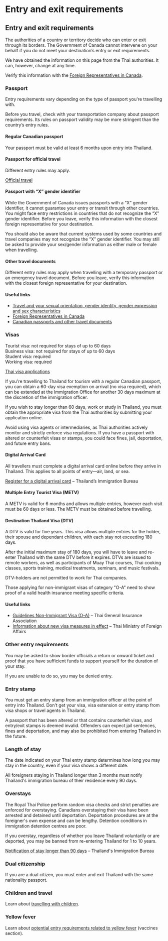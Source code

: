 # Entry and exit requirements

## Entry and exit requirements

The authorities of a country or territory decide who can enter or exit through its borders. The Government of Canada cannot intervene on your behalf if you do not meet your destination’s entry or exit requirements.

We have obtained the information on this page from the Thai authorities. It can, however, change at any time.

Verify this information with the [Foreign Representatives in Canada](https://www.international.gc.ca/protocol-protocole/reps.aspx?lang=eng).

### Passport

Entry requirements vary depending on the type of passport you're travelling with.

Before you travel, check with your transportation company about passport requirements. Its rules on passport validity may be more stringent than the country’s entry rules.

#### Regular Canadian passport

Your passport must be valid at least 6 months upon entry into Thailand.

#### Passport for official travel

Different entry rules may apply.

[Official travel](https://www.canada.ca/en/immigration-refugees-citizenship/services/canadian-passports/official-travel.html)

#### Passport with “X” gender identifier

While the Government of Canada issues passports with a “X” gender identifier, it cannot guarantee your entry or transit through other countries. You might face entry restrictions in countries that do not recognize the “X” gender identifier. Before you leave, verify this information with the closest foreign representative for your destination.

You should also be aware that current systems used by some countries and travel companies may not recognize the “X” gender identifier. You may still be asked to provide your sex/gender information as either male or female when travelling.

#### Other travel documents

Different entry rules may apply when travelling with a temporary passport or an emergency travel document. Before you leave, verify this information with the closest foreign representative for your destination.

#### Useful links

* [Travel and your sexual orientation, gender identity, gender expression and sex characteristics](https://travel.gc.ca/travelling/health-safety/lgbt-travel)
* [Foreign Representatives in Canada](https://www.international.gc.ca/protocol-protocole/reps.aspx?lang=eng)
* [Canadian passports and other travel documents](http://www.canada.ca/passport)

### Visas

Tourist visa: not required for stays of up to 60 days   
Business visa: not required for stays of up to 60 days  
Student visa: required   
Working visa: required

[Thai visa applications](https://thaievisa.go.th/)

If you're travelling to Thailand for tourism with a regular Canadian passport, you can obtain a 60-day visa exemption on arrival (no visa required), which can be extended at the Immigration Office for another 30 days maximum at the discretion of the immigration officer.

If you wish to stay longer than 60 days, work or study in Thailand, you must obtain the appropriate visa from the Thai authorities by submitting your application online.

Avoid using visa agents or intermediaries, as Thai authorities actively monitor and strictly enforce visa regulations. If you have a passport with altered or counterfeit visas or stamps, you could face fines, jail, deportation, and future entry bans.

#### Digital Arrival Card

All travellers must complete a digital arrival card online before they arrive in Thailand. This applies to all points of entry—air, land, or sea.

[Register for a digital arrival card](https://tdac.immigration.go.th/) – Thailand’s Immigration Bureau

#### Multiple Entry Tourist Visa (METV)

A METV is valid for 6 months and allows multiple entries, however each visit must be 60 days or less. The METV must be obtained before travelling.

#### Destination Thailand Visa (DTV)

A DTV is valid for five years. This visa allows multiple entries for the holder, their spouse and dependant children, with each stay not exceeding 180 days.

After the initial maximum stay of 180 days, you will have to leave and re-enter Thailand with the same DTV before it expires. DTVs are issued to remote workers, as well as participants of Muay Thai courses, Thai cooking classes, sports training, medical treatments, seminars, and music festivals.

DTV-holders are not permitted to work for Thai companies.

Those applying for non-immigrant visas of category "O-A" need to show proof of a valid health insurance meeting specific criteria.

#### Useful links

* [Guidelines Non-Immigrant Visa (O-A)](http://longstay.tgia.org/guidelineoa) – Thai General Insurance Association
* [Information about new visa measures in effect](https://www.mfa.go.th/en/content/thailandnewvisa-en?page=5d5bd3da15e39c306002aaf9&menu=5d5bd3cb15e39c306002a9b0) – Thai Ministry of Foreign Affairs

### Other entry requirements

You may be asked to show border officials a return or onward ticket and proof that you have sufficient funds to support yourself for the duration of your stay.

If you are unable to do so, you may be denied entry.

### Entry stamp

You must get an entry stamp from an immigration officer at the point of entry into Thailand. Don't get your visa, visa extension or entry stamp from visa shops or travel agents in Thailand.

A passport that has been altered or that contains counterfeit visas, and entry/exit stamps is deemed invalid. Offenders can expect jail sentences, fines and deportation, and may also be prohibited from entering Thailand in the future.

### Length of stay

The date indicated on your Thai entry stamp determines how long you may stay in the country, even if your visa shows a different date.

All foreigners staying in Thailand longer than 3 months must notify Thailand's immigration bureau of their residence every 90 days.

### Overstays

The Royal Thai Police perform random visa checks and strict penalties are enforced for overstaying. Canadians overstaying their visa have been arrested and detained until deportation. Deportation procedures are at the foreigner's own expense and can be lengthy. Detention conditions in immigration detention centres are poor.

If you overstay, regardless of whether you leave Thailand voluntarily or are deported, you may be banned from re-entering Thailand for 1 to 10 years.

[Notification of stay longer than 90 days](https://www.immigration.go.th/en/?page_id=1666) – Thailand's Immigration Bureau

### Dual citizenship

If you are a dual citizen, you must enter and exit Thailand with the same nationality passport.

### Children and travel

Learn about [travelling with children](http://travel.gc.ca/travelling/children).

### Yellow fever

Learn about [potential entry requirements related to yellow fever](#health) (vaccines section).